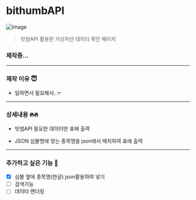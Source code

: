 # bithumbAPI

![image](https://user-images.githubusercontent.com/38338103/114997084-73ee7a80-9eda-11eb-868b-f81f46d72673.png)

> 빗썸API 활용한 가상자산 데이터 확인 페이지
### 제작중...

___

### 제작 이유 😇
- 일하면서 필요해서..ㅜ

___

### 상세내용 🔥🔥
- 빗썸API
  필요한 데이터만 표에 출력
  
- JSON
  심볼명에 맞는 종목명을 json에서 매치하여 표에 출력
  
___

### 추가하고 싶은 기능 👀
- [X] 심볼 옆에 종목명(한글) json활용하여 넣기
- [ ] 검색기능
- [ ] 데이터 랜더링
